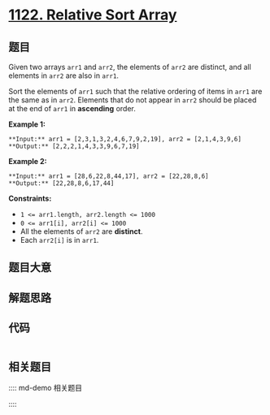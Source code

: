 # [1122. Relative Sort Array](https://leetcode.com/problems/relative-sort-array)

## 题目

Given two arrays `arr1` and `arr2`, the elements of `arr2` are distinct, and
all elements in `arr2` are also in `arr1`.

Sort the elements of `arr1` such that the relative ordering of items in `arr1`
are the same as in `arr2`. Elements that do not appear in `arr2` should be
placed at the end of `arr1` in **ascending** order.



**Example 1:**

    
    
    **Input:** arr1 = [2,3,1,3,2,4,6,7,9,2,19], arr2 = [2,1,4,3,9,6]
    **Output:** [2,2,2,1,4,3,3,9,6,7,19]
    

**Example 2:**

    
    
    **Input:** arr1 = [28,6,22,8,44,17], arr2 = [22,28,8,6]
    **Output:** [22,28,8,6,17,44]
    



**Constraints:**

  * `1 <= arr1.length, arr2.length <= 1000`
  * `0 <= arr1[i], arr2[i] <= 1000`
  * All the elements of `arr2` are **distinct**.
  * Each `arr2[i]` is in `arr1`.


## 题目大意

## 解题思路

## 代码

```javascript

```

## 相关题目

:::: md-demo 相关题目

::::
